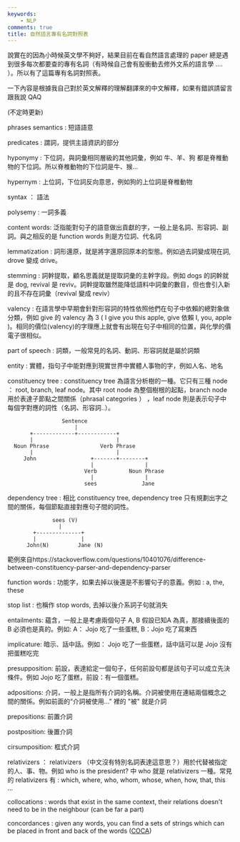 ```yaml
---
keywords:
    - NLP
comments: true
title: 自然語言專有名詞對照表
---
```


說實在的因為小時候英文學不夠好，結果目前在看自然語言處理的 paper 總是遇到很多每次都要查的專有名詞（有時候自己會有股衝動去修外文系的語言學 .... ）。所以有了這篇專有名詞對照表。

一下內容是根據我自己對於英文解釋的理解翻譯來的中文解釋，如果有錯誤請留言跟我說 QAQ

(不定時更新)

phrases semantics : 短語語意

predicates : 謂詞，提供主語資訊的部分

hyponymy : 下位詞，與詞彙相同層級的其他詞彙，例如 牛、羊、狗 都是脊椎動物的下位詞。所以脊椎動物的下位詞是牛、猴... 

hypernym : 上位詞，下位詞反向意思，例如狗的上位詞是脊椎動物

syntax ： 語法

polysemy : 一詞多義

content words: 泛指能對句子的語意做出貢獻的字，一般上是名詞、形容詞、副詞。與之相反的是 function words 則是方位詞、代名詞

lemmatization : 詞形還原，就是將字還原回原本的型態。例如過去詞變成現在詞, drove 變成 drive。

stemming : 詞幹提取，顧名思義就是提取詞彙的主幹字段。例如 dogs 的詞幹就是 dog, revival 是 reviv。詞幹提取雖然能降低語料中詞彙的數目，但也會引入新的且不存在詞彙（revival 變成 reviv）

valency : 在語言學中早期會針對形容詞的特性依照他們在句子中依賴的總對象做分類，例如 give 的 valency 為 3 ( I give you this apple, give 依賴 I, you, apple )。相同的價位(valency)的字理應上就會有出現在句子中相同的位置，與化學的價電子很相似。

part of speech : 詞類，一般常見的名詞、動詞、形容詞就是屬於詞類

entity : 實體，指句子中能對應到現實世界中實體人事物的字，例如人名、地名

constituency tree :  constituency tree 為語言分析樹的一種。它只有三種 node ： root,  branch, leaf node。其中 root node 為整個樹根的起點，branch node 用於表達子節點之間關係（phrasal categories ） ，leaf node 則是表示句子中每個字對應的詞性（名詞、形容詞..）。


                     Sentence
                         |
           +-------------+------------+
           |                          |
      Noun Phrase                Verb Phrase
           |                          |
         John                 +-------+--------+
                              |                |
                            Verb          Noun Phrase
                              |                |
                            sees              Jane

dependency tree : 相比 constituency tree, dependency tree 只有規劃出字之間的關係，每個節點直接對應句子間的詞性。

                  sees (V)
                    |
            +--------------+
            |              |
          John(N)         Jane (N)

範例來自https://stackoverflow.com/questions/10401076/difference-between-constituency-parser-and-dependency-parser


function words : 功能字，如果去掉以後還是不影響句子的意義。例如 : a, the, these 

stop list : 也稱作 stop words, 去掉以後介系詞子句就消失

entailments: 蘊含，一般上是考慮兩個句子 A, B 假設已知A 為真，那接續後面的 B 必須也是真的。例如: A： Jojo 吃了一些蛋糕, B：Jojo 吃了寫東西

implicature: 暗示、話中話。例如： Jojo 吃了一些蛋糕，話中話可以是 Jojo 沒有把蛋糕吃完

presupposition: 前設，表達給定一個句子，任何前設句都是該句子可以成立先決條件。例如 Jojo 吃了蛋糕，前設：有一個蛋糕。

adpositions: 介詞，一般上是指所有介詞的名稱。介詞被使用在連結兩個概念之間的關係。例如前面的“介詞被使用...” 裡的 "被" 就是介詞

prepositions: 前置介詞

postposition: 後置介詞

cirsumposition: 框式介詞

relativizers ： relativizers （中文沒有特別名詞表達這意思？）用於代替被指定的人、事、物。例如 who is the president? 中 who 就是  relativizers 一種。常見的 relativizers 有 : which, where, who, whom, whose, when, how, that, this ... 

collocations : words that exist in the same context, their relations doesn't need to be in the neighbour (can be far a part)

concordances : given any words, you can find a sets of strings which can be placed in front and back of the words ([COCA](https://www.english-corpora.org/coca/))


